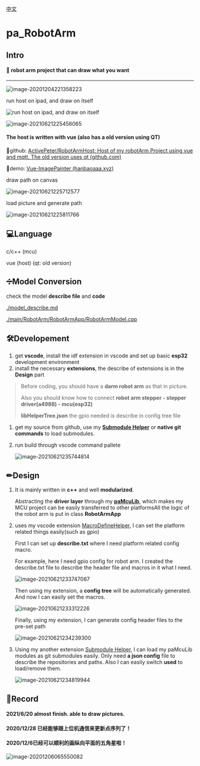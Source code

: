 [中文](./README_CN.md)

# pa_RobotArm

## Intro

#### 🎨 robot arm project that can draw what you want

------

![image-20201204221358223](http://tuchuang.hanbaoaaa.xyz/image-20201204221358223.png)

run host on ipad, and draw on itself

![run host on ipad, and draw on itself](https://hanbaoaaa.xyz/tuchuang/images/2021/06/21/1624288368467.gif)

![image-20210621225456065](https://hanbaoaaa.xyz/tuchuang/images/2021/06/21/image-20210621225456065.png)



#### The host is written with vue   (also has a old version using QT)

🎄github: [ActivePeter/RobotArmHost: Host of my robotArm Project using vue and mqtt. The old version uses qt (github.com)](https://github.com/ActivePeter/RobotArmHost)

🎁demo: [Vue-ImagePainter (hanbaoaaa.xyz)](https://hanbaoaaa.xyz/apps/RobotArmHost/)

draw path on canvas

![image-20210621225712577](https://hanbaoaaa.xyz/tuchuang/images/2021/06/21/image-20210621225712577.png)

load picture and generate path

![image-20210621225811766](https://hanbaoaaa.xyz/tuchuang/images/2021/06/21/image-20210621225811766.png)

## 💻Language

c/c++ (mcu)   

vue (host) (qt: old version)

## ➗Model Conversion

check the model **describe file** and **code**

[./model_describe.md](./model_describe.md)

[./main/RobotArm/RobotArmApp/RobotArmModel.cpp](./main/RobotArm/RobotArmApp/RobotArmModel.cpp)

## 🛠Developement

1. get **vscode**, install the idf extension in vscode and set up basic **esp32** development environment
2. install the necessary **extensions**, the describe of extensions is in the **Design** part

> Before coding, you should have a **darm robot arm** as that in picture.
>
> Also you should know how to connect **robot arm stepper - stepper driver(a4988) - mcu(esp32)** 
>
> **libHelperTree.json** the gpio needed is describe in config tree file

1. get my source from github, use my **[Submodule Helper](https://github.com/ActivePeter/SubmoduleHelper-vscode)** or **native git commands** to load submodules.

2. run build through vscode command pallete

   ![image-20210621235744814](https://hanbaoaaa.xyz/tuchuang/images/2021/06/21/image-20210621235744814.png)

   

## ✏Design

1. It is mainly written in **c++** and well **modularized**.

   Abstracting the **driver layer** through my **[paMcuLib](https://github.com/ActivePeter/paMcuLib)**, which makes my MCU project can be easily transferred to other platformsAll the logic of the robot arm is put in class **RobotArmApp**

2. uses my vscode extension  [MacroDefineHelper](https://github.com/ActivePeter/MacroDefineHelper-vscode), I can set the platform related things easily(such as gpio)

   First I can set up **describe.txt** where I need platform related config macro.

   For example, here I need gpio config for robot arm. I created the describe.txt file to describe the header file and macros in it what I need.

   ![image-20210621233747067](https://hanbaoaaa.xyz/tuchuang/images/2021/06/21/image-20210621233747067.png)

   Then using my extension, a **config tree** will be automatically generated. And now I can easily set the macros.

   ![image-20210621233312226](https://hanbaoaaa.xyz/tuchuang/images/2021/06/21/image-20210621233312226.png)

   Finally, using my extension, I can generate config header files to the pre-set path

   ![image-20210621234239300](https://hanbaoaaa.xyz/tuchuang/images/2021/06/21/image-20210621234239300.png)

3. Using my another extension [Submodule Helper](https://github.com/ActivePeter/SubmoduleHelper-vscode), I can load my paMcuLib modules as git submodules easily. Only need **a json config** file to describe the repositories and paths. Also I can easily switch **used** to load/remove them.

   ![image-20210621234819944](https://hanbaoaaa.xyz/tuchuang/images/2021/06/21/image-20210621234819944.png)

   

   

## 📄Record

#### 2021/6/20 almost finish. able to draw pictures.

#### 2020/12/28 已经能够跟上位机通信来更新点序列了！

#### 2020/12/6已经可以顺利的画纵向平面的五角星啦！

![image-20201206065550082](http://tuchuang.hanbaoaaa.xyz/image-20201206065550082.png)

